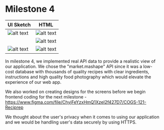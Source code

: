 # Milestone 4

| UI Sketch  | HTML |
| ------------- | ------------- |
| ![alt text](https://github.com/quiquemz/cogs121-project/blob/master/paper_prototypes/version-2/homepage.png "Recipe List UI")  | ![alt text](https://github.com/quiquemz/cogs121-project/blob/master/milestone3_screenshots/recipe_list.png "Recipe List View") |
|   | ![alt text](https://github.com/quiquemz/cogs121-project/blob/master/milestone3_screenshots/recipe_search.png "Recipe List View") |
| ![alt text](https://github.com/quiquemz/cogs121-project/blob/master/paper_prototypes/version-2/individual%20recipe%201.png "Recipe List UI")  | ![alt text](https://github.com/quiquemz/cogs121-project/blob/master/milestone3_screenshots/recipe_info.png "Recipe Info View") |

In milestone 4, we implemented real API data to provide a realistic view of our application. We chose the "market.mashape" API since it was a low-cost database with thousands of quality recipes with clear ingredients, instructions and high quality food photography which would elevate the experience of our web app. 

We also worked on creating designs for the screens before we begin frontend coding for the next milestone - https://www.figma.com/file/ChyjFeYzxHmQ1XzeI2f427D7/COGS-121-Reciprep 

We thought about the user's privacy when it comes to using our application and we would be handling user's data securely by using HTTPS.

